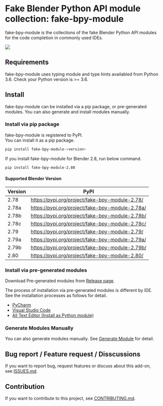 # Fake Blender Python API module collection: fake-bpy-module

fake-bpy-module is the collections of the fake Blender Python API modules for the code completion in commonly used IDEs.

![](https://raw.githubusercontent.com/nutti/fake-bpy-module/master/docs/images/fake-bpy-module_thumbnail.png)


## Requirements

fake-bpy-module uses typing module and type hints availabled from Python 3.6.
Check your Python version is >= 3.6.


## Install

fake-bpy-module can be installed via a pip package, or pre-generated modules.
You can also generate and install modules manually.


### Install via pip package

fake-bpy-module is registered to PyPI.  
You can install it as a pip package.

```sh
pip install fake-bpy-module-<version>
```

If you install fake-bpy-module for Blender 2.8, run below command.

```sh
pip install fake-bpy-module-2.80
```


#### Supported Blender Version

|Version|PyPI|
|---|---|
|2.78|https://pypi.org/project/fake-bpy-module-2.78/|
|2.78a|https://pypi.org/project/fake-bpy-module-2.78a/|
|2.78b|https://pypi.org/project/fake-bpy-module-2.78b/|
|2.78c|https://pypi.org/project/fake-bpy-module-2.78c/|
|2.79|https://pypi.org/project/fake-bpy-module-2.79/|
|2.79a|https://pypi.org/project/fake-bpy-module-2.79a/|
|2.79b|https://pypi.org/project/fake-bpy-module-2.79b/|
|2.80|https://pypi.org/project/fake-bpy-module-2.80/|


### Install via pre-generated modules

Download Pre-generated modules from [Release page](https://github.com/nutti/fake-bpy-module/releases).

The process of installation via pre-generated modules is different by IDE.
See the installation processes as follows for detail.

* [PyCharm](docs/setup_pycharm.md)
* [Visual Studio Code](docs/setup_visual_studio_code.md)
* [All Text Editor (Install as Python module)](docs/setup_all_text_editor.md)


### Generate Modules Manually

You can also generate modules manually.
See [Generate Module](https://github.com/nutti/fake-bpy-module/blob/master/docs/generate_modules.md) for detail.


## Bug report / Feature request / Disscussions

If you want to report bug, request features or discuss about this add-on, see [ISSUES.md](https://github.com/nutti/fake-bpy-module/blob/master/ISSUES.md).


## Contribution

If you want to contribute to this project, see [CONTRIBUTING.md](https://github.com/nutti/fake-bpy-module/blob/master/CONTRIBUTING.md).
